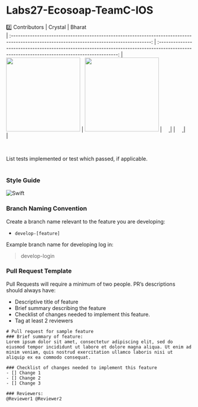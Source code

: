 # Labs27-Ecosoap-TeamC-IOS

2️⃣ Contributors
|                                                      Crystal                                                       |                                                       Bharat                                                                                          
 | :-----------------------------------------------------------------------------------------------------------------------------------------: | :-------------------------------------------------------------------------------------------------------------------------------------------: 
 | [<img src="https://avatars0.githubusercontent.com/u/54729577?s=400&u=a058895a366ef38e4c30c625f5bc0ca5503ad01e&v=4" width = "200" />](https://github.com/CrystalKnightCodes) | [<img src="https://avatars2.githubusercontent.com/u/57078122?s=400&u=00c03d223d2c7c8400bef2dea378606ec83085d7&v=4" width = "200" />](https://github.com/Bharatk2)           |
                               [<img src="https://github.com/favicon.ico" width="15"> ](https://github.com/CrystalKnightCodes)          |                            | [ <img src="https://static.licdn.com/sc/h/al2o9zrvru7aqj8e1x2rzsrca" width="15"> ](https://www.linkedin.com/in/crystal-knight-codes/) | [ <img src="https://static.licdn.com/sc/h/al2o9zrvru7aqj8e1x2rzsrca" width="15"> ](https://www.linkedin.com/in/bharat-kumar-0356541a4/) |  

 <br>

 List tests implemented or test which passed, if applicable.
 <br>
 <br>

 ### Style Guide
 ![Swift](https://img.shields.io/badge/Swift-Version%205.3-orange)

### Branch Naming Convention
Create a branch name relevant to the feature you are developing:  
- `develop-[feature]`  

Example branch name for developing log in:
> develop-login  

### Pull Request Template

Pull Requests will require a minimum of two people.
PR’s descriptions should always have:

- Descriptive title of feature
- Brief summary describing the feature
- Checklist of changes needed to implement this feature.
- Tag at least 2 reviewers

```
# Pull request for sample feature
### Brief summary of feature:
Lorem ipsum dolor sit amet, consectetur adipiscing elit, sed do eiusmod tempor incididunt ut labore et dolore magna aliqua. Ut enim ad minim veniam, quis nostrud exercitation ullamco laboris nisi ut aliquip ex ea commodo consequat.

### Checklist of changes needed to implement this feature
- [] Change 1
- [] Change 2
- [] Change 3

### Reviewers: 
@Reviewer1 @Reviewer2
```
